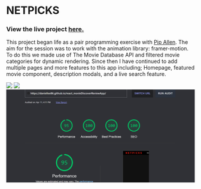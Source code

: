 # NETPICKS

### View the live project [here.](https://daniellee86.github.io/react_movieDiscoverReviewApp/)

This project began life as a pair programming exercise with [Pip Allen](https://github.com/pippa789). The aim for the session was to work with the animation library: framer-motion. To do this we made use of The Movie Database API and filtered movie categories for dynamic rendering. Since then I have continued to add multiple pages and more features to this app including; Homepage, featured movie component, description modals, and a live search feature.

   <img src="./images/daniellee86.github.io.png"/>
   <img src="./images/daniellee86.github.io.png_(1)"/>
   <img src="./images/testing.png"/>
